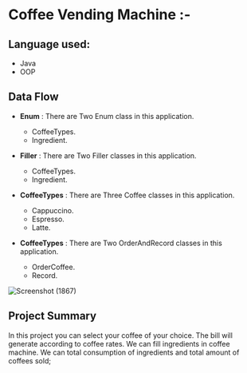 # Coffee Vending Machine :-

## Language used:
-  Java
-  OOP
## Data Flow

* **Enum** :
  There are Two Enum class in this application.

    * CoffeeTypes.
    * Ingredient.


* **Filler** :
  There are Two Filler classes in this application.

    * CoffeeTypes.
    * Ingredient.


* **CoffeeTypes** :
  There are Three Coffee classes in this application.

    * Cappuccino.
    * Espresso.
    * Latte.


* **CoffeeTypes** :
  There are Two OrderAndRecord classes in this application.

  * OrderCoffee.
  * Record.

  


![Screenshot (1867)](https://user-images.githubusercontent.com/112196925/231752216-82b1542a-3616-48ff-a956-768191239f60.png)


## Project Summary

In this project you can select your coffee of your choice.
The bill will generate according to coffee rates.
We can fill ingredients in coffee machine.
We can total consumption of ingredients and total amount of coffees sold; 





  













  
